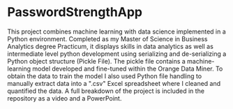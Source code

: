 # PasswordStrengthApp
This project combines machine learning with data science implemented in a Python environment. Completed as my Master of Science in Business Analytics degree Practicum, it displays skills in data analytics as well as intermediate level python development using serializing and de-serializing a Python object structure (Pickle File). The pickle file contains a machine-learning model developed and fine-tuned within the Orange Data Miner. To obtain the data to train the model I also used Python file handling to manually extract data into a ".csv" Excel spreadsheet where I cleaned and quantified the data. A full breakdown of the project is included in the repository as a video and a PowerPoint. 
